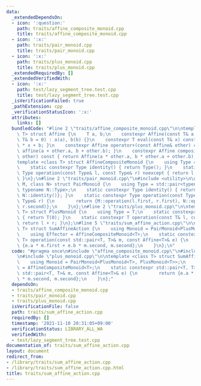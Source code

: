 ```yaml
---
data:
  _extendedDependsOn:
  - icon: ':question:'
    path: traits/affine_composite_monoid.cpp
    title: traits/affine_composite_monoid.cpp
  - icon: ':x:'
    path: traits/pair_monoid.cpp
    title: traits/pair_monoid.cpp
  - icon: ':x:'
    path: traits/plus_monoid.cpp
    title: traits/plus_monoid.cpp
  _extendedRequiredBy: []
  _extendedVerifiedWith:
  - icon: ':x:'
    path: test/lazy_segment_tree.test.cpp
    title: test/lazy_segment_tree.test.cpp
  _isVerificationFailed: true
  _pathExtension: cpp
  _verificationStatusIcon: ':x:'
  attributes:
    links: []
  bundledCode: "#line 2 \"traits/affine_composite_monoid.cpp\"\n\ntemplate <class\
    \ T> struct Affine {\n    T a, b;\n    constexpr Affine(const T& a = 1, const\
    \ T& b = 0) : a(a), b(b) {}\n    constexpr T eval(const T& x) const { return a\
    \ * x + b; }\n    constexpr Affine operator+(const Affine& other) const { return\
    \ affine(a + other.a, b + other.b); }\n    constexpr Affine composite(const Affine&\
    \ other) const { return Affine(a * other.a, b * other.a + other.b); }\n};\n\n\
    template <class T> struct AffineCompositeMonoid {\n    using Type = Affine<T>;\n\
    \    static constexpr Type identity() { return Type(); }\n    static constexpr\
    \ Type operation(const Type& l, const Type& r) noexcept { return l.composite(r);\
    \ }\n};\n#line 2 \"traits/pair_monoid.cpp\"\n#include <utility>\n\ntemplate <class\
    \ M, class N> struct PairMonoid {\n    using Type = std::pair<typename M::Type,\
    \ typename N::Type>;\n    static constexpr Type identity() { return {M::identity(),\
    \ N::identity()}; }\n    static constexpr Type operation(const Type& l, const\
    \ Type& r) {\n        return {M::operation(l.first, r.first), N::operation(l.second,\
    \ r.second)};\n    }\n};\n#line 2 \"traits/plus_monoid.cpp\"\n\ntemplate <class\
    \ T> struct PlusMonoid {\n    using Type = T;\n    static constexpr T identity()\
    \ { return T(0); }\n    static constexpr T operation(const T& l, const T& r) {\
    \ return l + r; }\n};\n#line 5 \"traits/sum_affine_action.cpp\"\n\ntemplate <class\
    \ T> struct SumAffineAction {\n    using Monoid = PairMonoid<PlusMonoid<T>, PlusMonoid<T>>;\n\
    \    using Effector = AffineCompositeMonoid<T>;\n    static constexpr std::pair<T,\
    \ T> operation(const std::pair<T, T>& m, const Affine<T>& e) {\n        return\
    \ {e.a * m.first + e.b * m.second, m.second};\n    }\n};\n"
  code: "#pragma once\n#include \"affine_composite_monoid.cpp\"\n#include \"pair_monoid.cpp\"\
    \n#include \"plus_monoid.cpp\"\n\ntemplate <class T> struct SumAffineAction {\n\
    \    using Monoid = PairMonoid<PlusMonoid<T>, PlusMonoid<T>>;\n    using Effector\
    \ = AffineCompositeMonoid<T>;\n    static constexpr std::pair<T, T> operation(const\
    \ std::pair<T, T>& m, const Affine<T>& e) {\n        return {e.a * m.first + e.b\
    \ * m.second, m.second};\n    }\n};"
  dependsOn:
  - traits/affine_composite_monoid.cpp
  - traits/pair_monoid.cpp
  - traits/plus_monoid.cpp
  isVerificationFile: false
  path: traits/sum_affine_action.cpp
  requiredBy: []
  timestamp: '2021-11-10 20:31:05+09:00'
  verificationStatus: LIBRARY_ALL_WA
  verifiedWith:
  - test/lazy_segment_tree.test.cpp
documentation_of: traits/sum_affine_action.cpp
layout: document
redirect_from:
- /library/traits/sum_affine_action.cpp
- /library/traits/sum_affine_action.cpp.html
title: traits/sum_affine_action.cpp
---
```


